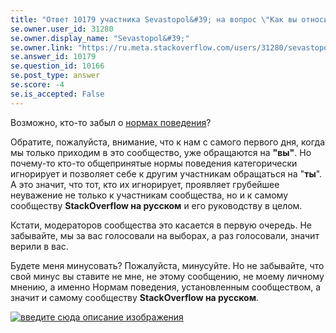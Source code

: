 ```yaml
---
title: "Ответ 10179 участника Sevastopol&#39; на вопрос \"Как вы относитесь к обращению на ты от незнакомцев?\""
se.owner.user_id: 31280
se.owner.display_name: "Sevastopol&#39;"
se.owner.link: "https://ru.meta.stackoverflow.com/users/31280/sevastopol"
se.answer_id: 10179
se.question_id: 10166
se.post_type: answer
se.score: -4
se.is_accepted: False
---
```

<p>Возможно, кто-то забыл о <a href="https://ru.meta.stackoverflow.com/conduct">нормах поведения</a>?</p>

<p>Обратите, пожалуйста, внимание, что к нам с самого первого дня, когда мы только приходим в это сообщество, уже обращаются на <strong>"вы"</strong>. Но почему-то кто-то общепринятые нормы поведения категорически игнорирует и позволяет себе к другим участникам обращаться на "<strong>ты</strong>". А это значит, что тот, кто их игнорирует, проявляет грубейшее неуважение не только к участникам сообщества, но и к самому сообществу <strong>StackOverflow на русском</strong> и его руководству в целом.</p>

<p>Кстати, модераторов сообщества это касается в первую очередь. Не забывайте, мы за вас голосовали на выборах, а раз голосовали, значит верили в вас.</p>

<p>Будете меня минусовать? Пожалуйста, минусуйте. Но не забывайте, что свой минус вы ставите не мне, не этому сообщению, не моему личному мнению, а именно Нормам поведения, установленным сообществом, а значит и самому сообществу <strong>StackOverflow на русском</strong>.</p>

<p><a href="https://i.stack.imgur.com/uJQCp.jpg" rel="nofollow noreferrer"><img src="https://i.stack.imgur.com/uJQCp.jpg" alt="введите сюда описание изображения"></a></p>

